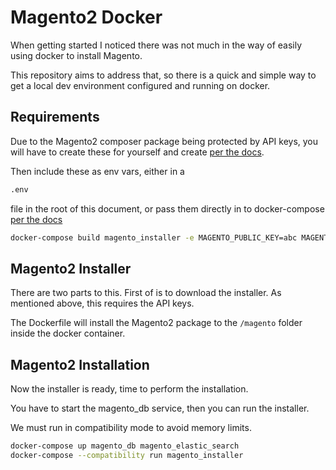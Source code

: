 # Magento2 Docker

When getting started I noticed there was not much in the way of easily using docker to install Magento.

This repository aims to address that, so there is a quick and simple way to get a local dev environment configured and running on docker.

## Requirements

Due to the Magento2 composer package being protected by API keys, you will have to create these for yourself and create [per the docs](https://developer.adobe.com/commerce/marketplace/guides/eqp/v1/access-keys/).

Then include these as env vars, either in a 

```bash
.env
```

file in the root of this document, or pass them directly in to docker-compose [per the docs](https://docs.docker.com/compose/environment-variables/)

```bash
docker-compose build magento_installer -e MAGENTO_PUBLIC_KEY=abc MAGENTO_PRIVATE_KEY=abc
```

## Magento2 Installer

There are two parts to this.  First of is to download the installer.  As mentioned above, this requires the API keys.

The Dockerfile will install the Magento2 package to the ```/magento``` folder inside the docker container.

## Magento2 Installation

Now the installer is ready, time to perform the installation.

You have to start the magento_db service, then you can run the installer.

We must run in compatibility mode to avoid memory limits.

```bash
docker-compose up magento_db magento_elastic_search
docker-compose --compatibility run magento_installer
```

